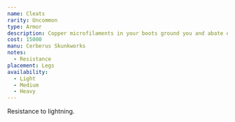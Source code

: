```yaml
---
name: Cleats
rarity: Uncommon
type: Armor
description: Copper microfilaments in your boots ground you and abate electrical shock.
cost: 15000
manu: Cerberus Skunkworks
notes:
  - Resistance
placement: Legs
availability:
  - Light
  - Medium
  - Heavy
---
```

Resistance to lightning.
